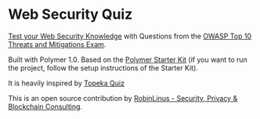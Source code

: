 # Web Security Quiz

[Test your Web Security Knowledge](websecurity.firebaseapp.com) with Questions from the [OWASP Top 10 Threats and Mitigations Exam](https://www.owasp.org/index.php/OWASP_Exams_Project).


Built with Polymer 1.0. Based on the [Polymer Starter Kit](https://github.com/PolymerElements/polymer-starter-kit) (if you want to run the project, follow the setup instructions of the Starter Kit).

It is heavily inspired by [Topeka Quiz](https://polymer-topeka.appspot.com/)


This is an open source contribution by [RobinLinus - Security, Privacy & Blockchain Consulting](https://robinlinus.github.io).
